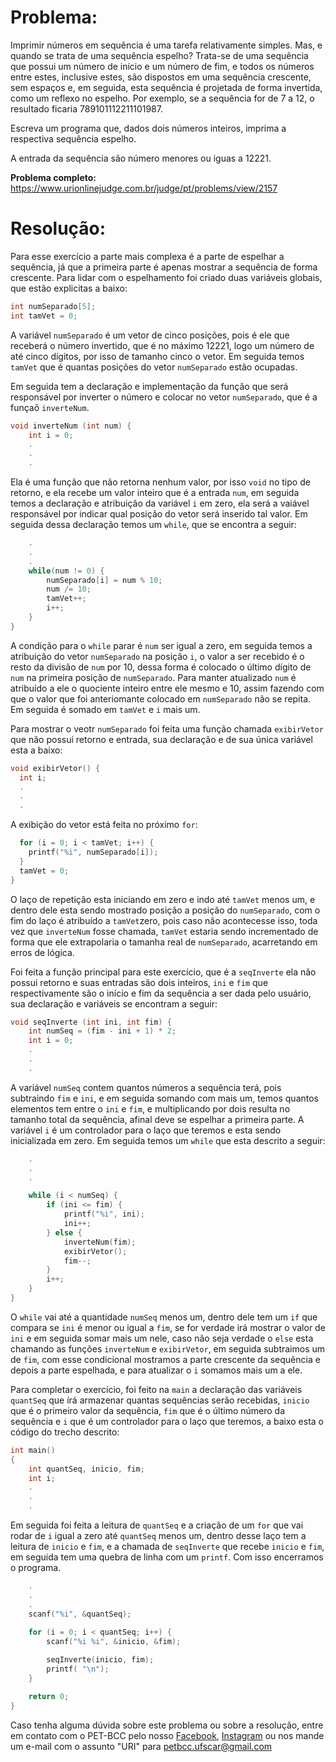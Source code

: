 # Problema:

Imprimir números em sequência é uma tarefa relativamente simples. Mas, e quando se trata de uma sequência espelho? Trata-se de uma sequência que possui um número de início e um número de fim, e todos os números entre estes, inclusive estes, são dispostos em uma sequência crescente, sem espaços e, em seguida, esta sequência é projetada de forma invertida, como um reflexo no espelho. Por exemplo, se a sequência for de 7 a 12, o resultado ficaria 789101112211101987.

Escreva um programa que, dados dois números inteiros, imprima a respectiva sequência espelho.

A entrada da sequência são número menores ou iguas a 12221.

**Problema completo:** https://www.urionlinejudge.com.br/judge/pt/problems/view/2157

# Resolução:

Para esse exercício a parte mais complexa é a parte de espelhar a sequência, já que a primeira parte é apenas mostrar a sequência de forma crescente. Para lidar com o espelhamento foi criado duas variáveis globais, que estão explicitas a baixo:

```c
int numSeparado[5];
int tamVet = 0;
```

A variável `numSeparado` é um vetor de cinco posições, pois é ele que receberá o número invertido, que é no máximo 12221, logo um número de até cinco dígitos, por isso de tamanho cinco o vetor. Em seguida temos `tamVet` que é quantas posições do vetor `numSeparado` estão ocupadas.

Em seguida tem a declaração e implementação da função que será responsável por inverter o número e colocar no vetor `numSeparado`, que é a funçaõ `inverteNum`.

```c
void inverteNum (int num) {
    int i = 0;
    .
    .
    .

```

Ela é uma função que não retorna nenhum valor, por isso `void` no tipo de retorno, e ela recebe um valor inteiro que é a entrada `num`, em seguida temos a declaração e atribuição da variável `i` em zero, ela será a vaiável responsável por indicar qual posição do vetor será inserido tal valor. Em seguida dessa declaração temos um `while`, que se encontra a seguir:

```c
    .
    .
    .
    while(num != 0) {  
        numSeparado[i] = num % 10;
        num /= 10;
        tamVet++;
        i++;
    }
}
```

A condição para o `while` parar é `num` ser igual a zero, em seguida temos a atribuição do vetor `numSeparado` na posição `i`, o valor a ser recebido é o resto da divisão de `num` por 10, dessa forma é colocado o último dígito de `num` na primeira posição de `numSeparado`. Para manter atualizado `num` é atribuído a ele o quociente inteiro entre ele mesmo e 10, assim fazendo com que o valor que foi anteriomante colocado em `numSeparado` não se repita. Em seguida é somado em `tamVet` e `i` mais um. 


Para mostrar o veotr `numSeparado` foi feita uma função chamada `exibirVetor` que não possui retorno e entrada, sua declaração e de sua única variável esta a baixo:

```c
void exibirVetor() {
  int i;
  .
  .
  .
```

A exibição do vetor está feita no próximo `for`:

```c
  for (i = 0; i < tamVet; i++) {
    printf("%i", numSeparado[i]);
  }
  tamVet = 0;
}
```
O laço de repetição esta iniciando em zero e indo até `tamVet` menos um, e dentro dele esta sendo mostrado posição a posição do `numSeparado`, com o fim do laço é atribuído a `tamVet`zero, pois caso não acontecesse isso, toda vez que `inverteNum` fosse chamada, `tamVet` estaria sendo incrementado de forma que ele extrapolaria o tamanha real de `numSeparado`, acarretando em erros de lógica.

Foi feita a função principal para este exercício, que é a `seqInverte` ela não possui retorno e suas entradas são dois inteiros, `ini` e `fim` que respectivamente são o início e fim da sequência a ser dada pelo usuário, sua declaração e variáveis se encontram a seguir:

```c
void seqInverte (int ini, int fim) {
    int numSeq = (fim - ini + 1) * 2;
    int i = 0;
    .
    .
    .

```

A variável `numSeq` contem quantos números a sequência terá, pois subtraindo `fim` e `ini`, e em seguida somando com mais um, temos quantos elementos tem entre o `ini` e `fim`, e multiplicando por dois resulta no tamanho total da sequência, afinal deve se espelhar a primeira parte. A variável `i` é um controlador para o laço que teremos e esta sendo inicializada em zero. Em seguida temos um `while` que esta descrito a seguir:

```c
    .
    .
    .

    while (i < numSeq) {
        if (ini <= fim) {
            printf("%i", ini);
            ini++;
        } else {
            inverteNum(fim);
            exibirVetor();
            fim--;
        }
        i++;
    }
}
```

O `while` vai até a quantidade `numSeq` menos um, dentro dele tem um `if` que compara se `ini` é menor ou igual a `fim`, se for verdade irá mostrar o valor de `ini` e em seguida somar mais um nele, caso não seja verdade o `else` esta chamando as funções `inverteNum` e `exibirVetor`, em seguida subtraimos um de `fim`, com esse condicional mostramos a parte crescente da sequência e depois a parte espelhada, e para atualizar o `i` somamos mais um a ele.

Para completar o exercício, foi feito na `main` a declaração das variáveis `quantSeq` que írá armazenar quantas sequências serão recebidas, `inicio` que é o primeiro valor da sequência, `fim` que é o último número da sequência e `i` que é um controlador para o laço que teremos, a baixo esta o código do trecho descrito:

```c
int main()
{
    int quantSeq, inicio, fim;
    int i;
    .
    .
    .

```
Em seguida foi feita a leitura de `quantSeq` e a criação de um `for` que vai rodar de `i` igual a zero até `quantSeq` menos um, dentro desse laço tem a leitura de `inicio` e `fim`, e a chamada de `seqInverte` que recebe `inicio` e `fim`, em seguida tem uma quebra de linha com um `printf`. Com isso encerramos o programa.

```c
    .
    .
    .
    scanf("%i", &quantSeq);
   
    for (i = 0; i < quantSeq; i++) {
        scanf("%i %i", &inicio, &fim);

        seqInverte(inicio, fim);
        printf( "\n");
    }

    return 0;
}
```

Caso tenha alguma dúvida sobre este problema ou sobre a resolução, entre em contato com o PET-BCC pelo nosso
[Facebook](https://www.facebook.com/petbcc/),
[Instagram](https://www.instagram.com/petbcc.ufscar/)
ou nos mande um e-mail com o assunto "URI" para  petbcc.ufscar@gmail.com